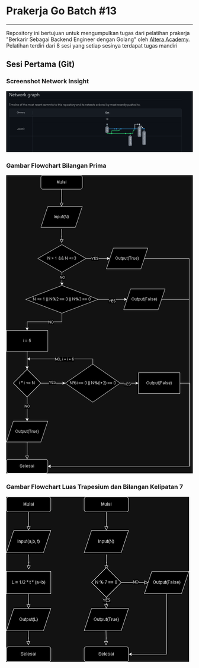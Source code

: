 # Prakerja Go Batch #13

---

Repository ini bertujuan untuk mengumpulkan tugas dari pelatihan prakerja "Berkarir Sebagai Backend Engineer dengan Golang" oleh [Altera Academy](https://academy.alterra.id/prakerja/). Pelatihan terdiri dari 8 sesi yang setiap sesinya terdapat tugas mandiri

## Sesi Pertama (Git)

### Screenshot Network Insight

![Screenshot-Network](<D1-Git/Network Graph Github.png>)

### Gambar Flowchart Bilangan Prima

![Flowchart-BilanganPrima](<D1-Git/Flowchart (SESI 1)-Bilangan Prima.drawio.png>)

### Gambar Flowchart Luas Trapesium dan Bilangan Kelipatan 7

![Flowchart-Trapesium&Kelipatan7](<D1-Git/Flowchart (SESI 1)-Trapesium dan Kelipatan 7.drawio.png>)
